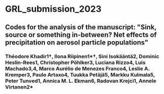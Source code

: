 # GRL_submission_2023

## Codes for the analysis of the manuscript: "Sink, source or something in-between? Net effects of precipitation on aerosol particle populations"

### Théodore Khadir1†, Ilona Riipinen1*†, Sini Isokääntä2, Dominic Heslin-Rees1, Christopher Pöhlker3, Luciana Rizzo4, Luis Machado3,4, Marco Aurélio de Menezes Franco4, Leslie A. Kremper3, Paulo Artaxo4, Tuukka Petäjä5, Markku Kulmala5, Peter Tunved1, Annica M. L. Ekman6, Radovan Krejci1, Annele Virtanen2*
